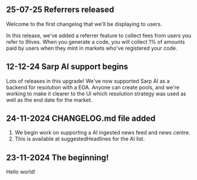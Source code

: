 
## 25-07-25 Referrers released

Welcome to the first changelog that we'll be displaying to users.

In this release, we've added a referrer feature to collect fees from users you refer to
9lives. When you generate a code, you will collect 1% of amounts paid by users when they
mint in markets who've registered your code.

## 12-12-24 Sarp AI support begins

Lots of releases in this upgrade! We've now supported Sarp AI as a backend for resolution
with a EOA. Anyone can create pools, and we're working to make it clearer to the UI which
resolution strategy was used as well as the end date for the market.

## 24-11-2024 CHANGELOG.md file added

1. We begin work on supporting a AI ingested news feed and news centre.
2. This is available at suggestedHeadlines for the AI list.

## 23-11-2024 The beginning!

Hello world!
